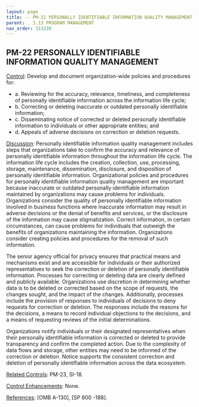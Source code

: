 ```yaml
---
layout: page
title: -- PM-22 PERSONALLY IDENTIFIABLE INFORMATION QUALITY MANAGEMENT 
parent: . 3.13 PROGRAM MANAGEMENT 
nav_order: 313220 
---
```


## PM-22 PERSONALLY IDENTIFIABLE INFORMATION QUALITY MANAGEMENT

<ins>Control</ins>: Develop and document organization-wide policies and procedures for:
* a. Reviewing for the accuracy, relevance, timeliness, and completeness of personally identifiable information across the information life cycle;
* b. Correcting or deleting inaccurate or outdated personally identifiable information;
* c. Disseminating notice of corrected or deleted personally identifiable information to individuals or other appropriate entities; and
* d. Appeals of adverse decisions on correction or deletion requests.

<ins>Discussion</ins>: Personally identifiable information quality management includes steps that organizations take to confirm the accuracy and relevance of personally identifiable information throughout the information life cycle. The information life cycle includes the creation, collection, use, processing, storage, maintenance, dissemination, disclosure, and disposition of personally identifiable information. Organizational policies and procedures for personally identifiable information quality management are important because inaccurate or outdated personally identifiable information maintained by organizations may cause problems for individuals. Organizations consider the quality of personally identifiable information involved in business functions where inaccurate information may result in adverse decisions or the denial of benefits and services, or the disclosure of the information may cause stigmatization. Correct information, in certain circumstances, can cause problems for individuals that outweigh the benefits of organizations maintaining the information. Organizations consider creating policies and procedures for the removal of such information.

The senior agency official for privacy ensures that practical means and mechanisms exist and are accessible for individuals or their authorized representatives to seek the correction or deletion of personally identifiable information. Processes for correcting or deleting data are clearly defined and publicly available. Organizations use discretion in determining whether data is to be deleted or corrected based on the scope of requests, the changes sought, and the impact of the changes. Additionally, processes include the provision of responses to individuals of decisions to deny requests for correction or deletion. The responses include the reasons for the decisions, a means to record individual objections to the decisions, and a means of requesting reviews of the initial determinations.

Organizations notify individuals or their designated representatives when their personally identifiable information is corrected or deleted to provide transparency and confirm the completed action. Due to the complexity of data flows and storage, other entities may need to be informed of the correction or deletion. Notice supports the consistent correction and deletion of personally identifiable information across the data ecosystem.

<ins>Related Controls</ins>: PM-23, SI-18.

<ins>Control Enhancements</ins>: None.

<ins>References</ins>: [OMB A-130], [SP 800 -188].
